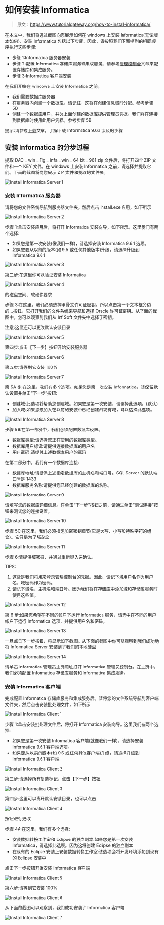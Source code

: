 # 如何安装 Informatica

> 原文：<https://www.tutorialgateway.org/how-to-install-informatica/>

在本文中，我们将通过截图向您展示如何在 windows 上安装 Informatica(无论版本如何)。安装 Informatica 包括以下步骤，因此，请按照我们下面提到的相同顺序执行这些步骤:

*   步骤 1:Informatica 服务器安装
*   步骤 2:配置 Informatica 存储库服务和集成服务。请参考[管理控制台](https://www.tutorialgateway.org/informatica-admin-console/)文章来配置存储库和集成服务。
*   步骤 3:Informatica 客户端安装

在我们开始在 windows 上安装 Informatica 之前，

*   我们需要数据库服务器
*   在服务器内创建一个数据库。请记住，这将在创建[信息](https://www.tutorialgateway.org/informatica/)域时分配。参考步骤 5B
*   创建一个数据库用户，并为上面创建的数据库提供管理员凭据。我们将在连接到数据库时使用此用户凭据。参考步骤 5B

提示:请参考[下载](https://www.tutorialgateway.org/how-to-download-informatica/)文章，了解下载 Informatica 9.6.1 涉及的步骤

## 安装 Informatica 的分步过程

提取 DAC _ win _ 11g _ infa _ win _ 64 bit _ 961 zip 文件后，将打开四个 ZIP 文件和一个 KEY 文件。在 windows 上安装 Informatica 之前，请选择并提取它们。下面的截图将向您展示 ZIP 文件和提取的文件夹。

![Install Informatica Server 1](img/37323776aba9016f19b1328548526800.png)

### 安装 Informatica 服务器

请将您的文件系统导航到服务器文件夹，然后点击 install.exe 应用，如下所示

![Install Informatica Server 2](img/796b0f9bed53b888d47f18e269bad1b8.png)

步骤 1:单击安装应用后，将打开 Informatica 安装向导，如下所示。这里我们有两个选择:

*   如果您是第一次安装(像我们一样)，请选择安装 Informatica 9.6.1 选项。
*   如果您要从以前的版本(如 9.5 或任何其他版本)升级，请选择升级到 Informatica 9.6.1

![Install Informatica Server 3](img/aba285bd5fd30fa2ccc6e9a6f3b1593d.png)

第二步:在这里你可以验证安装 Informatica

![Install Informatica Server 4](img/93eca81a1a6ef25e3538be958b2ee729.png)

的磁盘空间、软硬件要求

步骤 3:在这里，我们必须选择甲骨文许可证密钥。所以点击第一个文本框旁边的…按钮。它打开我们的文件系统来导航和选择 Oracle 许可证密钥。从下面的截图中，您可以观察到我们从 Inf Soft 文件夹中选择了密钥。

注意:这里还可以更改默认安装目录

![Install Informatica Server 5](img/2b587ee01686d70977e70e1f176ea5da.png)

第四步:点击【下一步】按钮开始安装服务器

![Install Informatica Server 6](img/af53b4c88ac51519d3f43380b4f5dd21.png)

第五步:请等到它安装 100%

![Install Informatica Server 7](img/95519957371a0f53caba59469ce30e01.png)

第 5A 步:在这里，我们有多个选项。如果您是第一次安装 Informatica，请保留默认设置并单击“下一步”按钮:

*   创建域:此选项将帮助您创建域。如果您是第一次安装，请选择此选项。(默认)
*   加入域:如果您想加入在以前的安装中已经创建的现有域，可以选择此选项。

![Install Informatica Server 8](img/2abe7cf9a0286dca6ae5c0dedc80139d.png)

步骤 5B:在第一部分中，我们必须配置数据库设置。

*   数据库类型:请选择您正在使用的数据库类型。
*   数据库用户标识:请提供连接数据库的用户名
*   用户密码:请提供上述数据库用户的密码

在第二部分中，我们有一个数据库连接:

*   数据库地址:请提供上述指定数据库的主机名和端口号。SQL Server 的默认端口号是 1433
*   数据库服务名称:请提供您已经创建的数据库的名称。

![Install Informatica Server 9](img/76c19e7e8c361096d348d3b8f651cd1b.png)

请填写您的数据库详细信息。在单击“下一步”按钮之前，请通过单击“测试连接”按钮来测试您的连接设置。

![Install Informatica Server 10](img/3ed15e1f721aee292e78ca182f9b32fb.png)

步骤 5C:在这里，我们必须指定加密密钥细节(它是大写、小写和特殊字符的组合)。它只是为了域安全

![Install Informatica Server 11](img/e07429b93ffe8f086e09ea994732da6f.png)

步骤 6:请提供域密码，并通过重新键入来确认。

TIPS:

1.  这些是我们将用来登录管理控制台的凭据。因此，请记下域用户名作为用户名，域密码作为密码。
2.  请记下域名、主机名和端口号。因为我们将在[存储库中](https://www.tutorialgateway.org/informatica-repository/)添加域和存储库服务时使用这些值。

![Install Informatica Server 12](img/659ee00bf2555eaa1f18ac1933b336ab.png)

第 6 步:如果您希望在不同的帐户下运行 Informatica 服务，请选中在不同的用户帐户下运行 Informatica 选项，并提供用户名和密码。

![Install Informatica Server 13](img/68fd1ab016fef7496aca77661f5d957d.png)

一旦点击下一步按钮，将显示如下截图。从下面的截图中你可以观察到我们成功地将 Informatica Server 安装到了我们的本地硬盘

![Install Informatica Server 14](img/77ec8e586fbc955c4fe0fb0e6e0f3fc4.png)

请单击 Informatica 管理员主页网址打开 Informatica 管理员控制台。在主页中，我们必须配置 Informatica 存储库服务和 Informatica 集成服务。

### 安装 Informatica 客户端

完成配置 Informatica 存储库服务和集成服务后。请将您的文件系统导航到客户端文件夹，然后点击安装批处理文件，如下所示

![Install Informatica Client 1](img/29d295d7ae93476c6db680a9a86b6ccc.png)

步骤 1:单击安装批处理文件后，将打开 Informatica 安装向导。这里我们有两个选择:

*   如果您是第一次安装 Informatica 客户端(就像我们一样)，请选择安装 Informatica 9.6.1 客户端选项。
*   如果要从以前的版本(如 9.5 或任何其他客户端)升级，请选择升级到 Informatica 9.6.1 客户端

![Install Informatica Client 2](img/fc8c0322dec5968b188adf8f51ca91d4.png)

第三步:请选择所有复选标记，点击【下一步】按钮

![Install Informatica Client 3](img/32458b2b93e6cc5710924c00e35710b0.png)

第四步:这里可以离开默认安装目录，也可以点击

![Install Informatica Client 4](img/3c63a21040069fe911af3561f285f25d.png)

按钮进行更改

步骤 4A:在这里，我们有多个选择:

*   安装数据转换工作室和 Eclipse 的独立副本:如果您是第一次安装 Informatica，请选择此选项。因为这将创建 Eclipse 的独立副本
*   在现有的 Eclipse 安装上安装数据转换工作室:该选项会将开发环境添加到现有的 Eclipse 安装中

点击下一步按钮开始安装 Informatica 客户端

![Install Informatica Client 5](img/9a10041c33efa91acc2b84e23d2b9193.png)

第六步:请等到它安装 100%

![Install Informatica Client 6](img/ae980c6f12ab6cd826996d844337c90f.png)

从下面的截图可以观察到，我们成功安装了 Informatica 客户端

![Install Informatica Client 7](img/ab4448b689fdf6c9a09a08df847db736.png)